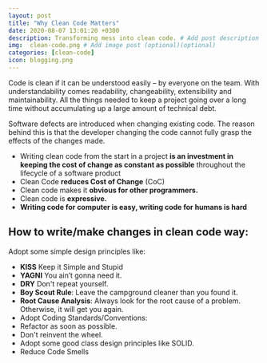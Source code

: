 ```yaml
---
layout: post
title: "Why Clean Code Matters"
date: 2020-08-07 13:01:20 +0300
description: Transforming mess into clean code. # Add post description (optional)
img:  clean-code.png # Add image post (optional)(optional)
categories: [clean-code]
icon: blogging.png
---
```


Code is clean if it can be understood easily – by everyone on the team. With understandability comes readability, changeability, extensibility and maintainability. All the things needed to keep a project going over a long time without accumulating up a large amount of technical debt.

Software defects are introduced when changing existing code. The
reason behind this is that the developer changing the code cannot fully
grasp the effects of the changes made. 

- Writing clean code from the start in a project **is an investment in keeping the cost of change as constant as possible** throughout the lifecycle of a software product
- Clean Code **reduces Cost of Change** (CoC)
- Clean code makes it **obvious for other programmers.**
- Clean code is **expressive.**
- **Writing code for computer is easy, writing code for humans is hard**


## How to write/make changes in clean code way:
Adopt some simple design principles like:
- **KISS** Keep it Simple and Stupid
- **YAGNI** You ain’t gonna need it.
- **DRY** Don't repeat yourself.
- **Boy Scout Rule**: Leave the campground cleaner than you found it.
- **Root Cause Analysis**: Always look for the root cause of a problem. Otherwise, it will get you again.
- Adopt Coding Standards/Conventions: 
- Refactor as soon as possible.
- Don't reinvent the wheel. 
- Adopt some good class design principles like SOLID.
- Reduce Code Smells